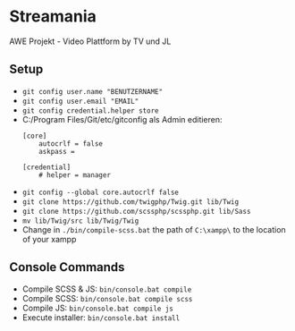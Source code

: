 # Streamania
AWE Projekt - Video Plattform by TV und JL

## Setup
- `git config user.name "BENUTZERNAME"`
- `git config user.email "EMAIL"`
- `git config credential.helper store`
- C:/Program Files/Git/etc/gitconfig als Admin editieren:
    ```
    [core]
	    autocrlf = false
        askpass =

    [credential]
	    # helper = manager
    ```
- `git config --global core.autocrlf false`
- `git clone https://github.com/twigphp/Twig.git lib/Twig`
- `git clone https://github.com/scssphp/scssphp.git lib/Sass`
- `mv lib/Twig/src lib/Twig/Twig`
- Change in `./bin/compile-scss.bat` the path of `C:\xampp\` to the location of your xampp

## Console Commands
- Compile SCSS & JS: `bin/console.bat compile`
- Compile SCSS: `bin/console.bat compile scss`
- Compile JS: `bin/console.bat compile js`
- Execute installer: `bin/console.bat install`
